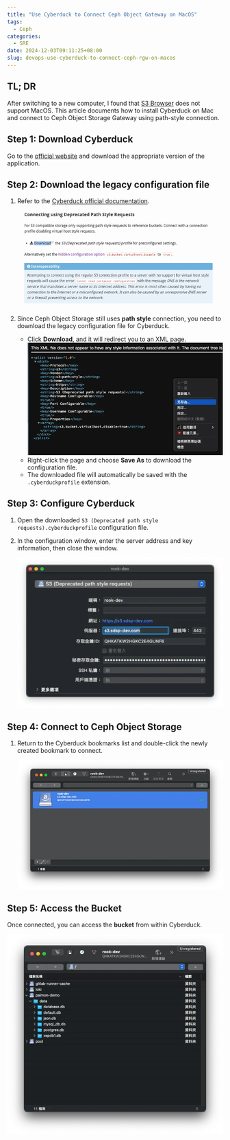 ```yaml
---
title: "Use Cyberduck to Connect Ceph Object Gateway on MacOS"
tags:
  - Ceph
categories:
  - SRE
date: 2024-12-03T09:11:25+08:00
slug: devops-use-cyberduck-to-connect-ceph-rgw-on-macos
---
```


## TL; DR

After switching to a new computer, I found that [S3 Browser](https://s3browser.com/) does not support MacOS. This article documents how to install Cyberduck on Mac and connect to Ceph Object Storage Gateway using path-style connection.

## Step 1: Download Cyberduck

Go to the [official website](https://cyberduck.io/download/) and download the appropriate version of the application.

## Step 2: Download the legacy configuration file

1. Refer to the [Cyberduck official documentation](https://docs.cyberduck.io/protocols/s3/#connecting-using-deprecated-path-style-requests).

   ![](doc.png)

2. Since Ceph Object Storage still uses **path style** connection, you need to download the legacy configuration file for Cyberduck.
   - Click **Download**, and it will redirect you to an XML page.
     ![](download.png)
   - Right-click the page and choose **Save As** to download the configuration file.
   - The downloaded file will automatically be saved with the `.cyberduckprofile` extension.

## Step 3: Configure Cyberduck

1. Open the downloaded `S3 (Deprecated path style requests).cyberduckprofile` configuration file.
2. In the configuration window, enter the server address and key information, then close the window.

   ![](configure.png)

## Step 4: Connect to Ceph Object Storage

1. Return to the Cyberduck bookmarks list and double-click the newly created bookmark to connect.

   ![](connect.png)

## Step 5: Access the Bucket

Once connected, you can access the **bucket** from within Cyberduck.

![](browse.png)

